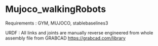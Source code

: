 # Mujoco_walkingRobots

Requirements : GYM, MUJOCO, stablebaselines3 

URDF : All links and joints are manually reverse engineered from whole assembly file from GRABCAD
https://grabcad.com/library
